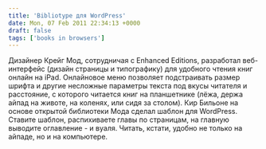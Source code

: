 ```yaml
---
title: 'Bibliotype для WordPress'
date: Mon, 07 Feb 2011 22:34:13 +0000
draft: false
tags: ['books in browsers']
---
```


Дизайнер Крейг Мод, сотрудничая с Enhanced Editions, разработал веб-интерфейс (дизайн страницы и типографику) для удобного чтения книг онлайн на iPad. Онлайновое меню позволяет подстраивать размер шрифта и другие несложные параметры текста под вкусы читателя и расстояние, с которого читается книг на планшетнике (лёжа, держа айпад на животе, на коленях, или сидя за столом). Кир Бильоне на основе открытой библиотеки Мода сделал шаблон для WordPress. Ставите шаблон, распихиваете главы по страницам, на главную выводите оглавление - и вуаля. Читать, кстати, удобно не только на айпаде, но и на компьютере.